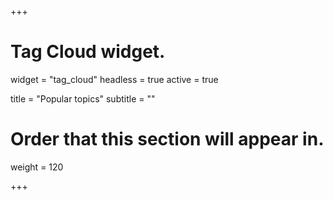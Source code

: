 +++
# Tag Cloud widget.
widget = "tag_cloud"
headless = true
active = true

title = "Popular topics"
subtitle = ""

# Order that this section will appear in.
weight = 120

+++
